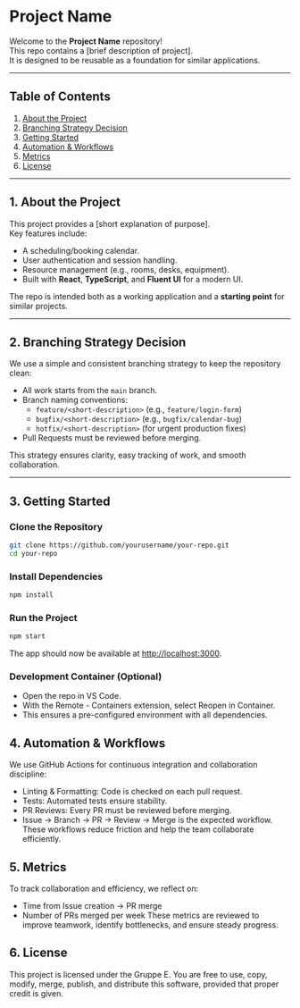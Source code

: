 # Project Name

Welcome to the **Project Name** repository!  
This repo contains a [brief description of project].  
It is designed to be reusable as a foundation for similar applications.

---

## Table of Contents
1. [About the Project](#1-about-the-project)  
2. [Branching Strategy Decision](#2-branching-strategy-decision)  
3. [Getting Started](#3-getting-started)  
4. [Automation & Workflows](#4-automation--workflows)  
5. [Metrics](#5-metrics)  
6. [License](#6-license)  

---

## 1. About the Project
This project provides a [short explanation of purpose].  
Key features include:
- A scheduling/booking calendar.  
- User authentication and session handling.  
- Resource management (e.g., rooms, desks, equipment).  
- Built with **React**, **TypeScript**, and **Fluent UI** for a modern UI.  

The repo is intended both as a working application and a **starting point** for similar projects.

---

## 2. Branching Strategy Decision
We use a simple and consistent branching strategy to keep the repository clean:  
- All work starts from the `main` branch.  
- Branch naming conventions:  
  - `feature/<short-description>` (e.g., `feature/login-form`)  
  - `bugfix/<short-description>` (e.g., `bugfix/calendar-bug`)  
  - `hotfix/<short-description>` (for urgent production fixes)  
- Pull Requests must be reviewed before merging.  

This strategy ensures clarity, easy tracking of work, and smooth collaboration.

---

## 3. Getting Started

### Clone the Repository
```bash
git clone https://github.com/yourusername/your-repo.git
cd your-repo
```
### Install Dependencies
```bash
npm install
```
### Run the Project
```bash
npm start
```
The app should now be available at [http://localhost:3000](http://localhost:3000).
### Development Container (Optional)
- Open the repo in VS Code.
- With the Remote - Containers extension, select Reopen in Container.
- This ensures a pre-configured environment with all dependencies.

## 4. Automation & Workflows
We use GitHub Actions for continuous integration and collaboration discipline:
- Linting & Formatting: Code is checked on each pull request.
- Tests: Automated tests ensure stability.
- PR Reviews: Every PR must be reviewed before merging.
- Issue → Branch → PR → Review → Merge is the expected workflow.
These workflows reduce friction and help the team collaborate efficiently.

## 5. Metrics
To track collaboration and efficiency, we reflect on:
- Time from Issue creation → PR merge
- Number of PRs merged per week
These metrics are reviewed to improve teamwork, identify bottlenecks, and ensure steady progress.

## 6. License
This project is licensed under the Gruppe E.
You are free to use, copy, modify, merge, publish, and distribute this software, provided that proper credit is given.
